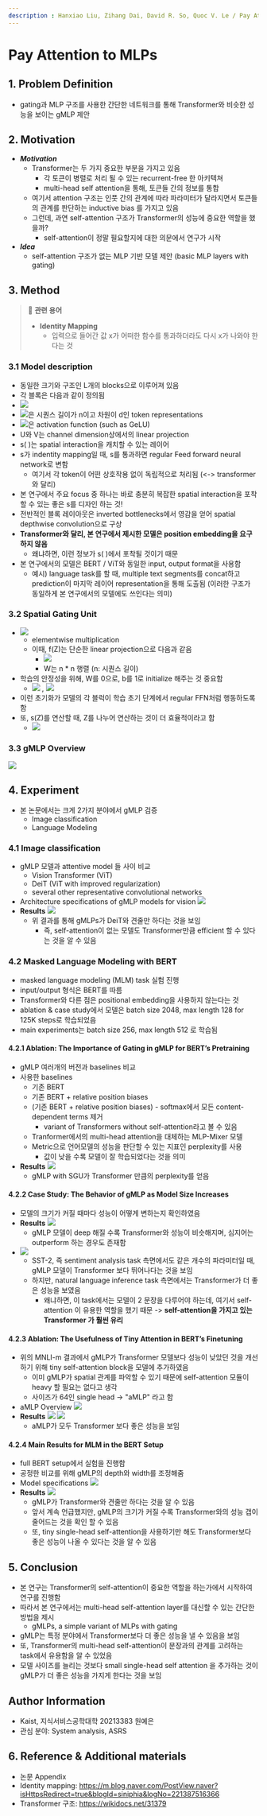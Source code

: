 ```yaml
---
description : Hanxiao Liu, Zihang Dai, David R. So, Quoc V. Le / Pay Attention to MLPs / NeurIPS - 2021
---
```


# Pay Attention to MLPs


## 1. Problem Definition

- gating과 MLP 구조를 사용한 간단한 네트워크를 통해 Transformer와 비슷한 성능을 보이는 gMLP 제안

## 2. Motivation
-   _**Motivation**_
    -   Transformer는 두 가지 중요한 부분을 가지고 있음
        -   각 토큰이 병렬로 처리 될 수 있는 recurrent-free 한 아키텍쳐
        -   multi-head self attention을 통해, 토큰들 간의 정보를 통합
    -   여기서 attention 구조는 인풋 간의 관계에 따라 파라미터가 달라지면서 토큰들의 관계를 판단하는 inductive bias 를 가지고 있음
    -   그런데, 과연 self-attention 구조가 Transformer의 성능에 중요한 역할을 했을까?
        -   self-attention이 정말 필요할지에 대한 의문에서 연구가 시작
 - _**Idea**_ 
    -   self-attention 구조가 없는 MLP 기반 모델 제안 (basic MLP layers with gating)

## 3. Method
>📌 **관련 용어**
>-  **Identity Mapping**  
>    - 입력으로 들어간 값 x가 어떠한 함수를 통과하더라도 다시 x가 나와야 한다는 것

  ### 3.1 Model description
  - 동일한 크기와 구조인 L개의 blocks으로 이루어져 있음    
-   각 블록은 다음과 같이 정의됨
- ![](https://latex.codecogs.com/svg.image?Z&space;=&space;\sigma&space;(XU),&space;\widetilde{Z}&space;=&space;s(Z),&space;Y&space;=&space;\widetilde{Z}V)
- ![](https://latex.codecogs.com/svg.image?X&space;\in&space;\mathbb{R}^{n\times&space;d})은  시퀀스 길이가 n이고 차원이 d인 token representations
-  ![](https://latex.codecogs.com/svg.image?\sigma&space;)은 activation function (such as GeLU)
-  U와 V는 channel dimension상에서의 linear projection
- s( )는 spatial interaction을 캐치할 수 있는 레이어
- s가 indentity mapping일 때, s를 통과하면 regular Feed forward neural network로 변함
  - 여기서 각 token이 어떤 상호작용 없이 독립적으로 처리됨 (<->  transformer 와 달리)
 - 본 연구에서 주요 focus 중 하나는 바로 충분히 복잡한 spatial interaction을 포착할 수 있는 좋은 s를 디자인 하는 것! 
 - 전반적인 블록 레이아웃은 inverted bottlenecks에서 영감을 얻어 spatial depthwise convolution으로 구상
 - **Transformer와 달리, 본 연구에서 제시한 모델은 position embedding을 요구하지 않음**
    - 왜냐하면, 이런 정보가 s( )에서 포착될 것이기 때문
 - 본 연구에서의 모델은 BERT / ViT와 동일한 input, output format을 사용함
    - 예시) language task를 할 때, multiple text segments를 concat하고 prediction이 마지막 레이어 representation을 통해 도출됨 (이러한 구조가 동일하게 본 연구에서의 모델에도 쓰인다는 의미)

### 3.2 Spatial Gating Unit
- ![](https://latex.codecogs.com/svg.image?s(Z)&space;=&space;Z&space;\odot&space;f_{W,b}(Z))
  - elementwise multiplication
   - 이때, f(Z)는 단순한 linear projection으로 다음과 같음 
     -  ![](https://latex.codecogs.com/svg.image?f_{W,b}(Z)&space;=&space;WZ&space;&plus;&space;b)
     - W는 n * n 행렬 (n: 시퀀스 길이)
- 학습의 안정성을 위해, W를 0으로, b를 1로 initialize 해주는 것 중요함
  - ![](https://latex.codecogs.com/svg.image?f_{W,b}(Z)&space;\approx&space;1) , ![](https://latex.codecogs.com/svg.image?s(Z)&space;\approx&space;Z) 
- 이런 초기화가 모델의 각 블럭이 학습 초기 단계에서 regular FFN처럼 행동하도록 함
- 또, s(Z)를 연산할 때, Z를 나누어 연산하는 것이 더 효율적이라고 함
	- ![](https://latex.codecogs.com/svg.image?s(Z)&space;=&space;Z_1&space;\odot&space;f_{W,b}(Z_2))

### 3.3 gMLP Overview 
![](../../.gitbook/2022-spring-assets/WYE/gMLP_overview.png)

## 4. Experiment
- 본 논문에서는 크게 2가지 분야에서 gMLP 검증
	- Image classification
	- Language Modeling

### 4.1 Image classification
- gMLP 모델과 attentive model 들 사이 비교
	- Vision Transformer (ViT)
	- DeiT (ViT with improved regularization)
	- several other representative convolutional networks
- Architecture specifications of gMLP models for vision 
![](../../.gitbook/2022-spring-assets/WYE/vision_setting.png)
- **Results**
	![](../../.gitbook/2022-spring-assets/WYE/vision_result.png)
	- 위 결과를 통해 gMLPs가 DeiT와 견줄만 하다는 것을 보임
		- 즉, self-attention이 없는 모델도 Transformer만큼 efficient 할 수 있다는 것을 알 수 있음
		
### 4.2   Masked Language Modeling with BERT
- masked language modeling (MLM) task 실험 진행
- input/output 형식은 BERT를 따름
- Transformer와 다른 점은 positional embedding을 사용하지 않는다는 것
- ablation & case study에서 모델은 batch size 2048, max length 128 for 125K steps로 학습되었음
- main experiments는 batch size 256, max length 512 로 학습됨

#### 4.2.1 Ablation:  The Importance of Gating in gMLP for BERT’s Pretraining
- gMLP 여러개의 버전과 baselines 비교
- 사용한 baselines
	- 기존 BERT 
	- 기존 BERT  +  relative position biases
	- (기존 BERT  +  relative position biases) - softmax에서 모든 content-dependent terms 제거 
		-  variant of Transformers without self-attention라고 볼 수 있음
	- Tranformer에서의 multi-head attention을 대체하는 MLP-Mixer 모델
	- Metric으로 언어모델의 성능을 판단할 수 있는 지표인 perplexity를 사용
		- 값이 낮을 수록 모델이 잘 학습되었다는 것을 의미
- **Results**
![](../../.gitbook/2022-spring-assets/WYE/bert_result1.png)
	- gMLP with SGU가 Transformer 만큼의 perplexity를 얻음

#### 4.2.2  Case Study: The Behavior of gMLP as Model Size Increases
- 모델의 크기가 커질 때마다 성능이 어떻게 변하는지 확인하였음
- **Results**
![](../../.gitbook/2022-spring-assets/WYE/bert_result2.png)
  - gMLP 모델이 deep 해질 수록 Transformer와 성능이 비슷해지며, 심지어는 outperform 하는 경우도 존재함
 - ![](../../.gitbook/2022-spring-assets/WYE/bert_result3.png)
	 -  SST-2, 즉 sentiment analysis task 측면에서도 같은 개수의 파라미터일 때, gMLP 모델이 Transformer 보다 뛰어나다는 것을 보임
	 - 하지만, natural language inference task 측면에서는 Transformer가 더 좋은 성능을 보였음
		 - 왜냐하면, 이 task에서는 모델이 2 문장을 다루어야 하는데, 여기서 self-attention 이 유용한 역할을 했기 때문 
		 -> **self-attention을 가지고 있는 Transformer 가 훨씬 유리**



#### 4.2.3 Ablation: The Usefulness of Tiny Attention in BERT’s Finetuning

- 위의 MNLI-m 결과에서 gMLP가 Transformer 모델보다 성능이 낮았던 것을 개선하기 위해 tiny self-attention block을 모델에 추가하였음
	- 이미 gMLP가 spatial 관계를 파악할 수 있기 때문에 self-attention 모듈이 heavy 할 필요는 없다고 생각
	- 사이즈가 64인 single head -> "aMLP" 라고 함
- aMLP Overview 
![](../../.gitbook/2022-spring-assets/WYE/aMLP.png)
- **Results**
![](../../.gitbook/2022-spring-assets/WYE/bert_result4.png) 
![](../../.gitbook/2022-spring-assets/WYE/bert_result5.png)
	- aMLP가 모두 Transformer 보다 좋은 성능을 보임




#### 4.2.4 Main Results for MLM in the BERT Setup

- full BERT setup에서 실험을 진행함
- 공정한 비교를 위해 gMLP의 depth와 width를 조정해줌
- Model specifications
![](../../.gitbook/2022-spring-assets/WYE/bert_setting.png)
- **Results**
![](../../.gitbook/2022-spring-assets/WYE/a_bert_result.png)
	- gMLP가 Transformer와 견줄만 하다는 것을 알 수 있음
	- 앞서 계속 언급했지만, gMLP의 크기가 커질 수록 Transformer와의 성능 갭이 줄어드는 것을 확인 할 수 있음
	- 또, tiny single-head self-attention을 사용하기만 해도 Transformer보다 좋은 성능이 나올 수 있다는 것을 알 수 있음



## 5. Conclusion

- 본 연구는 Transformer의 self-attention이 중요한 역할을 하는가에서 시작하여 연구를 진행함
- 따라서 본 연구에서는 multi-head self-attention layer를 대신할 수 있는 간단한 방법을 제시
	- gMLPs, a simple variant of MLPs with gating
- gMLP는 특정 분야에서 Transformer보다 더 좋은 성능을 낼 수 있음을 보임
- 또, Transformer의 multi-head self-attention이 문장과의 관계를 고려하는 task에서 유용함을 알 수 있었음
- 모델 사이즈를 늘리는 것보다 small single-head self attention 을 추가하는 것이 gMLP가 더 좋은 성능을 가지게 한다는 것을 보임

## Author Information
- Kaist, 지식서비스공학대학 20213383 원예은
- 관심 분야: System analysis, ASRS

## 6. Reference & Additional materials
- 논문 Appendix
- Identity mapping: https://m.blog.naver.com/PostView.naver?isHttpsRedirect=true&blogId=siniphia&logNo=221387516366
- Transformer 구조: https://wikidocs.net/31379
